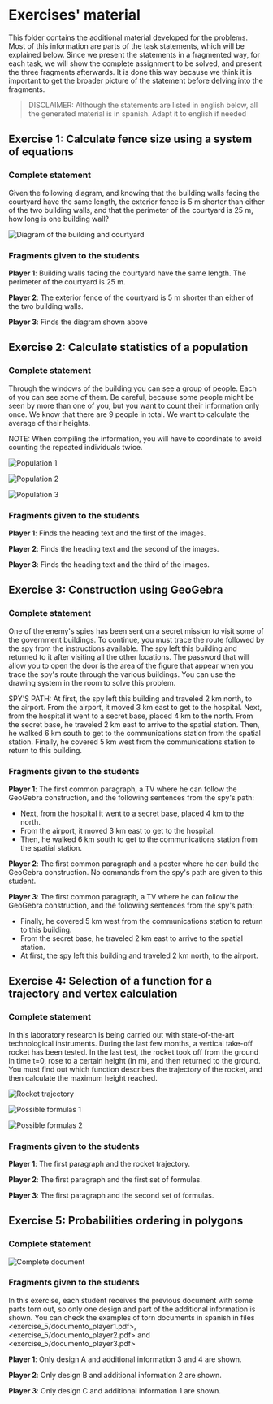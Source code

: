 # Exercises' material

This folder contains the additional material developed for the problems. Most of
this information are parts of the task statements, which will be explained
below. Since we present the statements in a fragmented way, for each task, we
will show the complete assignment to be solved, and present the three fragments
afterwards. It is done this way because we think it is important to get the
broader picture of the statement before delving into the fragments.

> DISCLAIMER: Although the statements are listed in english below, all the
> generated material is in spanish. Adapt it to english if needed

## Exercise 1: Calculate fence size using a system of equations

### Complete statement

Given the following diagram, and knowing that the building walls facing the
courtyard have the same length, the exterior fence is 5 m shorter than either of
the two building walls, and that the perimeter of the courtyard is 25 m, how
long is one building wall?

![Diagram of the building and courtyard](exercise_1/fence_diagram.svg)

### Fragments given to the students

__Player 1__: Building walls facing the courtyard have the same length. The
perimeter of the courtyard is 25 m.

__Player 2__: The exterior fence of the courtyard is 5 m shorter than either of
the two building walls.

__Player 3__: Finds the diagram shown above

## Exercise 2: Calculate statistics of a population

### Complete statement

Through the windows of the building you can see a group of people. Each of you
can see some of them. Be careful, because some people might be seen by more than
one of you, but you want to count their information only once. We know that
there are 9 people in total. We want to calculate the average of their heights.

NOTE: When compiling the information, you will have to coordinate to avoid
counting the repeated individuals twice.

![Population 1](exercise_2/population_1.svg)

![Population 2](exercise_2/population_2.svg)

![Population 3](exercise_2/population_3.svg)

### Fragments given to the students

__Player 1__: Finds the heading text and the first of the images.

__Player 2__: Finds the heading text and the second of the images.

__Player 3__: Finds the heading text and the third of the images.

## Exercise 3: Construction using GeoGebra

### Complete statement

One of the enemy's spies has been sent on a secret mission to visit some of the
government buildings. To continue, you must trace the route followed by the spy
from the instructions available. The spy left this building and returned to it
after visiting all the other locations. The password that will allow you to open
the door is the area of the figure that appear when you trace the spy's route
through the various buildings. You can use the drawing system in the room to
solve this problem.

SPY'S PATH: At first, the spy left this building and traveled 2 km north, to the
airport. From the airport, it moved 3 km east to get to the hospital. Next, from
the hospital it went to a secret base, placed 4 km to the north. From the secret
base, he traveled 2 km east to arrive to the spatial station. Then, he walked 6
km south to get to the communications station from the spatial station. Finally,
he covered 5 km west from the communications station to return to this building.

### Fragments given to the students

__Player 1__: The first common paragraph, a TV where he can follow the GeoGebra
construction, and the following sentences from the spy's path:

- Next, from the hospital it went to a secret base, placed 4 km to the north.
- From the airport, it moved 3 km east to get to the hospital.
- Then, he walked 6 km south to get to the communications station from the
spatial station.

__Player 2__: The first common paragraph and a poster where he can build the
GeoGebra construction. No commands from the spy's path are given to this
student.

__Player 3__: The first common paragraph, a TV where he can follow the GeoGebra
construction, and the following sentences from the spy's path:

- Finally, he covered 5 km west from the communications station to return to
this building.
- From the secret base, he traveled 2 km east to arrive to the spatial station.
- At first, the spy left this building and traveled 2 km north, to the airport.

## Exercise 4: Selection of a function for a trajectory and vertex calculation

### Complete statement

In this laboratory research is being carried out with state-of-the-art
technological instruments. During the last few months, a vertical take-off
rocket has been tested. In the last test, the rocket took off from the ground in
time t=0, rose to a certain height (in m), and then returned to the ground. You
must find out which function describes the trajectory of the rocket, and then
calculate the maximum height reached.

![Rocket trajectory](exercise_4/rocket_trajectory.svg)

![Possible formulas 1](exercise_4/formulas_1.svg)

![Possible formulas 2](exercise_4/formulas_2.svg)

### Fragments given to the students

__Player 1__: The first paragraph and the rocket trajectory.

__Player 2__: The first paragraph and the first set of formulas.

__Player 3__: The first paragraph and the second set of formulas.

## Exercise 5: Probabilities ordering in polygons

### Complete statement

![Complete document](exercise_5/full_document.svg)

### Fragments given to the students

In this exercise, each student receives the previous document with some parts
torn out, so only one design and part of the additional information is shown.
You can check the examples of torn documents in spanish in files
<exercise_5/documento_player1.pdf>, <exercise_5/documento_player2.pdf> and
<exercise_5/documento_player3.pdf>

__Player 1__: Only design A and additional information 3 and 4 are shown.

__Player 2__: Only design B and additional information 2 are shown.

__Player 3__: Only design C and additional information 1 are shown.
